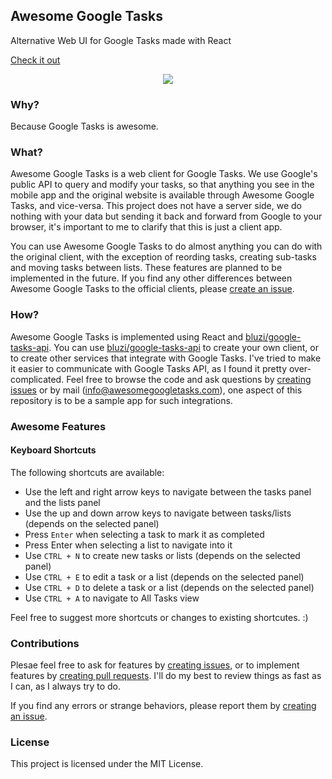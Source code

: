 ## Awesome Google Tasks
Alternative Web UI for Google Tasks made with React

<a href="https://awesomegoogletasks.com">Check it out</a>

<div align="center">
  <img src="https://image.ibb.co/dxi5aJ/screely_1528833277494.png" />
</div>

### Why?
Because Google Tasks is awesome.

### What?
Awesome Google Tasks is a web client for Google Tasks. We use Google's public API to query and modify your tasks, so that anything you see in the mobile app and the original website is available through Awesome Google Tasks, and vice-versa.
This project does not have a server side, we do nothing with your data but sending it back and forward from Google to your browser, it's important to me to clarify that this is just a client app.

You can use Awesome Google Tasks to do almost anything you can do with the original client, with the exception of reording tasks, creating sub-tasks and moving tasks between lists.
These features are planned to be implemented in the future. 
If you find any other differences between Awesome Google Tasks to the official clients, please [create an issue](https://github.com/bluzi/awesome-google-tasks/issues).

### How?
Awesome Google Tasks is implemented using React and [bluzi/google-tasks-api](https://github.com/bluzi/google-tasks-api).
You can use [bluzi/google-tasks-api](https://github.com/bluzi/google-tasks-api) to create your own client, or to create other services that integrate with Google Tasks.
I've tried to make it easier to communicate with Google Tasks API, as I found it pretty over-complicated.
Feel free to browse the code and ask questions by [creating issues](https://github.com/bluzi/awesome-google-tasks/issues) or by mail (info@awesomegoogletasks.com), one aspect of this repository is to be a sample app for such integrations. 

### Awesome Features
#### Keyboard Shortcuts
The following shortcuts are available: 
- Use the left and right arrow keys to navigate between the tasks panel and the lists panel
- Use the up and down arrow keys to navigate between tasks/lists (depends on the selected panel)
- Press `Enter` when selecting a task to mark it as completed
- Press Enter when selecting a list to navigate into it
- Use `CTRL + N` to create new tasks or lists (depends on the selected panel)
- Use `CTRL + E` to edit a task or a list (depends on the selected panel)
- Use `CTRL + D` to delete a task or a list (depends on the selected panel)
- Use `CTRL + A` to navigate to All Tasks view

Feel free to suggest more shortcuts or changes to existing shortcutes. :) 


### Contributions
Plesae feel free to ask for features by [creating issues](https://github.com/bluzi/awesome-google-tasks/issues), or to implement features by [creating pull requests](https://github.com/bluzi/awesome-google-tasks/pulls).
I'll do my best to review things as fast as I can, as I always try to do.

If you find any errors or strange behaviors, please report them by [creating an issue](https://github.com/bluzi/awesome-google-tasks/issues).

### License
This project is licensed under the MIT License.
